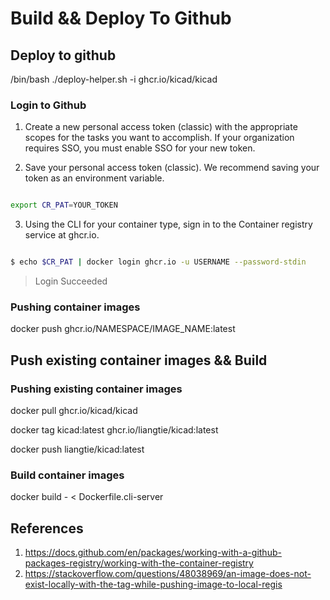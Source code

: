 # Build && Deploy To Github

## Deploy to github

/bin/bash ./deploy-helper.sh -i ghcr.io/kicad/kicad

### Login to Github

1. Create a new personal access token (classic) with the appropriate scopes for the tasks you want to accomplish. If your organization requires SSO, you must enable SSO for your new token.

2. Save your personal access token (classic). We recommend saving your token as an environment variable.

```bash

export CR_PAT=YOUR_TOKEN

```

3. Using the CLI for your container type, sign in to the Container registry service at ghcr.io.

```bash

$ echo $CR_PAT | docker login ghcr.io -u USERNAME --password-stdin

```

> Login Succeeded

### Pushing container images

docker push ghcr.io/NAMESPACE/IMAGE_NAME:latest

## Push existing container images && Build

### Pushing existing container images

docker pull ghcr.io/kicad/kicad

docker tag kicad:latest ghcr.io/liangtie/kicad:latest

docker push liangtie/kicad:latest

### Build container images

docker build - < Dockerfile.cli-server

## References

1. https://docs.github.com/en/packages/working-with-a-github-packages-registry/working-with-the-container-registry
2. https://stackoverflow.com/questions/48038969/an-image-does-not-exist-locally-with-the-tag-while-pushing-image-to-local-regis

